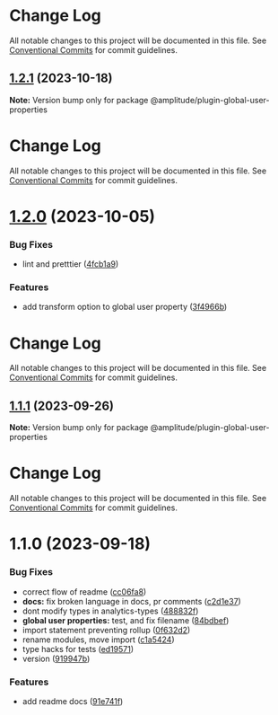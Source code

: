 # Change Log

All notable changes to this project will be documented in this file. See
[Conventional Commits](https://conventionalcommits.org) for commit guidelines.

## [1.2.1](https://github.com/amplitude/Amplitude-TypeScript/compare/@amplitude/plugin-global-user-properties@1.2.0...@amplitude/plugin-global-user-properties@1.2.1) (2023-10-18)

**Note:** Version bump only for package @amplitude/plugin-global-user-properties

# Change Log

All notable changes to this project will be documented in this file. See
[Conventional Commits](https://conventionalcommits.org) for commit guidelines.

# [1.2.0](https://github.com/amplitude/Amplitude-TypeScript/compare/@amplitude/plugin-global-user-properties@1.1.1...@amplitude/plugin-global-user-properties@1.2.0) (2023-10-05)

### Bug Fixes

- lint and pretttier
  ([4fcb1a9](https://github.com/amplitude/Amplitude-TypeScript/commit/4fcb1a9ac726b9407f08fe127f18596b53e49ace))

### Features

- add transform option to global user property
  ([3f4966b](https://github.com/amplitude/Amplitude-TypeScript/commit/3f4966bab25ecdbe688528b4d8a7b33e7b294ee3))

# Change Log

All notable changes to this project will be documented in this file. See
[Conventional Commits](https://conventionalcommits.org) for commit guidelines.

## [1.1.1](https://github.com/amplitude/Amplitude-TypeScript/compare/@amplitude/plugin-global-user-properties@1.1.0...@amplitude/plugin-global-user-properties@1.1.1) (2023-09-26)

**Note:** Version bump only for package @amplitude/plugin-global-user-properties

# Change Log

All notable changes to this project will be documented in this file. See
[Conventional Commits](https://conventionalcommits.org) for commit guidelines.

# 1.1.0 (2023-09-18)

### Bug Fixes

- correct flow of readme
  ([cc06fa8](https://github.com/amplitude/Amplitude-TypeScript/commit/cc06fa8f2127a809a0fa1d122afbfd8c6f9738f7))
- **docs:** fix broken language in docs, pr comments
  ([c2d1e37](https://github.com/amplitude/Amplitude-TypeScript/commit/c2d1e37865cdfbe9776457d849dbb4e2172be2cf))
- dont modify types in analytics-types
  ([488832f](https://github.com/amplitude/Amplitude-TypeScript/commit/488832f618c77b81f7ed318aa0af2a92caacae1a))
- **global user properties:** test, and fix filename
  ([84bdbef](https://github.com/amplitude/Amplitude-TypeScript/commit/84bdbef3697aba4838ac5cfdddefa85f50420dd7))
- import statement preventing rollup
  ([0f632d2](https://github.com/amplitude/Amplitude-TypeScript/commit/0f632d25329c9d04188c41350c03ded78ba57b93))
- rename modules, move import
  ([c1a5424](https://github.com/amplitude/Amplitude-TypeScript/commit/c1a5424d37fa98bb513fa66ea3142ebd9f91608c))
- type hacks for tests
  ([ed19571](https://github.com/amplitude/Amplitude-TypeScript/commit/ed195715b53b505f39c2a4dc91bcf6f816675d47))
- version ([919947b](https://github.com/amplitude/Amplitude-TypeScript/commit/919947bcb62eed4144ac4d0d9f5cb3e9fb614286))

### Features

- add readme docs
  ([91e741f](https://github.com/amplitude/Amplitude-TypeScript/commit/91e741fb72a76af8c3305023e6312456decade50))
